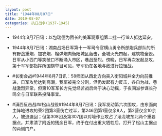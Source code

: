 ```yaml
---
layout: post
title: "1944年08月07日"
date: 2019-08-07
categories: 抗日战争(1937-1945)
---
```


<meta name="referrer" content="no-referrer" />

- 1944年8月7日讯：以包瑞德为团长的美军观察组第二批一行18人抵达延安。 

- 1944年8月7日讯：湖南战场日军第十一军司令官横山勇令所部炮兵部队的所有野战重炮、加农炮、榴弹炮向衡阳城区轰击，全城火光四起，建筑物全毁。日军从小西门等突破口不断涌入市区，巷战至烈。傍晚，日军再次发起总攻，第十军军部指挥所国旗举目可见，守军仍在各地与敌进行拉锯战。 

- #长衡会战#1944年8月7日讯：58师团从西北方向突入衡阳城并全力向前推进，日军攻势达到高潮，我军被完全分割，但仍发起有力反击，各自为战，巷战激烈异常。但第10军军长方先觉经苦战后终于决心动摇，于夜间派参谋长孙鸣全与日军联系投降事宜。 

- #滇西反击战##松山战役#1944年8月7日讯：我军发动第六次围攻，由东面向主阵地进攻的荣2团第3营伤亡过半，第246团第1营仅余8人，第2营仅余10余人，被迫退回；但第308团及第307团以对壕作业攻占了滚龙坡东北两个重要据点，并肃清了附近的残余日军，终于在付出重大牺牲后，打开了松山主据点的两侧门户。 

